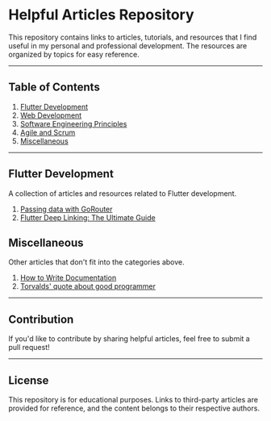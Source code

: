 # Helpful Articles Repository

This repository contains links to articles, tutorials, and resources that I find useful in my personal and professional development. The resources are organized by topics for easy reference.

---

## Table of Contents

1. [Flutter Development](#flutter-development)
2. [Web Development](#web-development)
3. [Software Engineering Principles](#software-engineering-principles)
4. [Agile and Scrum](#agile-and-scrum)
5. [Miscellaneous](#miscellaneous)

---

## Flutter Development

A collection of articles and resources related to Flutter development.

1. [Passing data with GoRouter](https://docs.page/csells/go_router/parameters)
2. [Flutter Deep Linking: The Ultimate Guide](https://codewithandrea.com/articles/flutter-deep-links/)
<!-- 3. [Understanding State Management in Flutter](https://example.com)
4. [Flutter Animations: A Deep Dive](https://example.com) -->

<!-- 
---

## Web Development

Resources that cover various aspects of web development, including frontend and backend technologies.

1. [Introduction to React.js](https://example.com)
2. [Building RESTful APIs with Node.js](https://example.com)
3. [CSS Grid and Flexbox Explained](https://example.com)
4. [Understanding the DOM in JavaScript](https://example.com) 

---

## Software Engineering Principles

Articles that focus on general software engineering concepts, design patterns, and best practices.

1. [SOLID Principles in Object-Oriented Programming](https://example.com)
2. [The DRY Principle Explained](https://example.com)
3. [Understanding Dependency Injection](https://example.com)

---

## Agile and Scrum

Articles and resources on Agile methodologies and Scrum practices.

1. [A Beginner's Guide to Scrum](https://example.com)
2. [Effective Sprint Planning Techniques](https://example.com)
3. [Agile Retrospectives Best Practices](https://example.com)

--- -->

## Miscellaneous

Other articles that don't fit into the categories above.

1. [How to Write Documentation](https://hybridhacker.email/p/how-to-write-documentation)
2. [Torvalds' quote about good programmer](https://softwareengineering.stackexchange.com/questions/163185/torvalds-quote-about-good-programmer)

---

## Contribution

If you'd like to contribute by sharing helpful articles, feel free to submit a pull request!

---

## License

This repository is for educational purposes. Links to third-party articles are provided for reference, and the content belongs to their respective authors.
